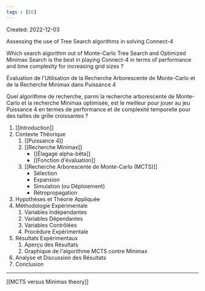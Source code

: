 ```yaml
---
tags : [EE]
---
```


Created: 2022-12-03

Assessing the use of Tree Search algorithms in solving Connect-4

Which search algorithm out of Monte-Carlo Tree Search and Optimized Minimax Search is the best in playing Connect-4 in terms of performance and time complexity for increasing grid sizes ?

Évaluation de l'Utilisation de la Recherche Arborescente de Monte-Carlo et de la Recherche Minimax dans Puissance 4

Quel algorithme de recherche, parmi la recherche arborescente de Monte-Carlo et la recherche Minimax optimisée, est le meilleur pour jouer au jeu Puissance 4 en termes de performance et de complexité temporelle pour des tailles de grille croissantes ?

1. [[Introduction]]
2. Contexte Théorique
	1. [[Puissance 4]]
	2. [[Recherche Minimax]]
		- [[Élagage alpha-bêta]]
		- [[Fonction d'évaluation]]
	3. [[Recherche Arborescente de Monte-Carlo (MCTS)]]
		- Sélection
		- Expansion
		- Simulation (ou Déploiement)
		- Rétropropagation
3. Hypothèses et Théorie Appliquée
4. Méthodologie Expérimentale
	1. Variables Indépendantes
	2. Variables Dépendantes
	3. Variables Contrôlées
	4. Procédure Expérimentale
4. Résultats Expérimentaux
	1. Aperçu des Résultats
	2. Graphique de l'algorithme MCTS contre Minimax
5. Analyse et Discussion des Résultats
6. Conclusion


---
[[MCTS versus Minimax theory]]